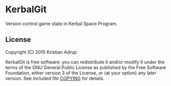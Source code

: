 ﻿# KerbalGit

Version control game state in Kerbal Space Program.

## License

Copyright (C) 2015 Kristian Adrup

KerbalGit is free software: you can redistribute it and/or modify it under the terms of the GNU General Public License as published by the Free Software Foundation, either version 3 of the License, or (at your option) any later version. See included file [COPYING](COPYING) for details.

